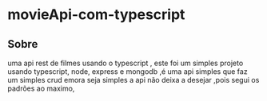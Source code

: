 # movieApi-com-typescript
## Sobre
uma api rest de filmes usando o typescript , este foi um simples projeto usando typescript, node, express e mongodb ,é uma api simples que faz um simples crud
emora seja simples a api não deixa a desejar ,pois segui os padrões ao maximo, 

